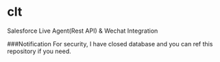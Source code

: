 # clt

Salesforce Live Agent(Rest API) & Wechat Integration


###Notification
For security, I have closed database and you can ref this repository if you need.
